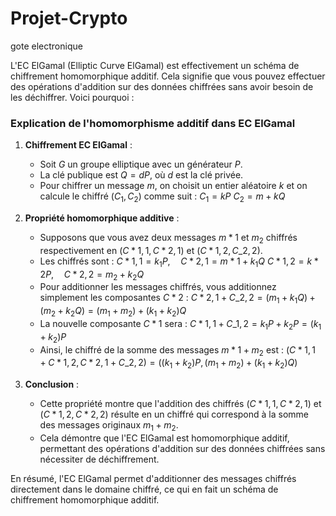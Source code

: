 # Projet-Crypto

gote electronique

L'EC ElGamal (Elliptic Curve ElGamal) est effectivement un schéma de chiffrement homomorphique additif. Cela signifie que vous pouvez effectuer des opérations d'addition sur des données chiffrées sans avoir besoin de les déchiffrer. Voici pourquoi :

### Explication de l'homomorphisme additif dans EC ElGamal

1. **Chiffrement EC ElGamal** :

   - Soit $` G `$ un groupe elliptique avec un générateur $` P `$.
   - La clé publique est $` Q = dP `$, où $` d `$ est la clé privée.
   - Pour chiffrer un message $` m `$, on choisit un entier aléatoire $` k `$ et on calcule le chiffré $` (C_1, C_2) `$ comme suit :
     $`
     C_1 = kP
     `$
     $`
     C_2 = m + kQ
     `$

2. **Propriété homomorphique additive** :

   - Supposons que vous avez deux messages $` m*1 `$ et $` m_2 `$ chiffrés respectivement en $` (C*{1,1}, C*{2,1}) `$ et $` (C*{1,2}, C\_{2,2}) `$.
   - Les chiffrés sont :
     $`
     C*{1,1} = k_1P, \quad C*{2,1} = m*1 + k_1Q
     `$
     $`
     C*{1,2} = k*2P, \quad C*{2,2} = m_2 + k_2Q
     `$
   - Pour additionner les messages chiffrés, vous additionnez simplement les composantes $` C*2 `$ :
     $`
     C*{2,1} + C\_{2,2} = (m_1 + k_1Q) + (m_2 + k_2Q) = (m_1 + m_2) + (k_1 + k_2)Q
     `$
   - La nouvelle composante $` C*1 `$ sera :
     $`
     C*{1,1} + C\_{1,2} = k_1P + k_2P = (k_1 + k_2)P
     `$
   - Ainsi, le chiffré de la somme des messages $` m*1 + m_2 `$ est :
     $`
     (C*{1,1} + C*{1,2}, C*{2,1} + C\_{2,2}) = ((k_1 + k_2)P, (m_1 + m_2) + (k_1 + k_2)Q)
     `$

3. **Conclusion** :
   - Cette propriété montre que l'addition des chiffrés $` (C*{1,1}, C*{2,1}) `$ et $` (C*{1,2}, C*{2,2}) `$ résulte en un chiffré qui correspond à la somme des messages originaux $` m_1 + m_2 `$.
   - Cela démontre que l'EC ElGamal est homomorphique additif, permettant des opérations d'addition sur des données chiffrées sans nécessiter de déchiffrement.

En résumé, l'EC ElGamal permet d'additionner des messages chiffrés directement dans le domaine chiffré, ce qui en fait un schéma de chiffrement homomorphique additif.
